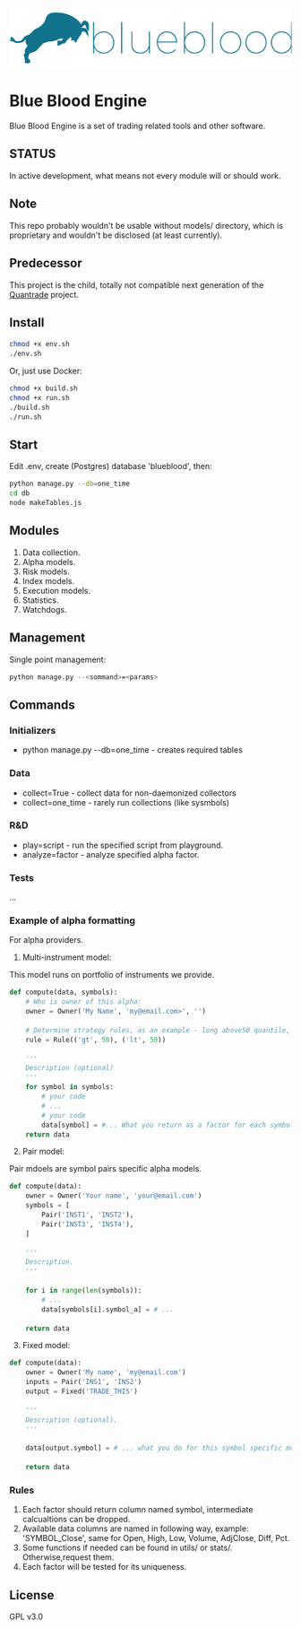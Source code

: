 <p align="center">
  <a href="https://blueblood.ltd/">
    <img alt="Bkue Blood" src="https://github.com/BlueBloodLtd/blueblood.ltd/blob/master/media/logo.png" width="685">
  </a>
</p>

# Blue Blood Engine

Blue Blood Engine is a set of trading related tools and other software.

## STATUS

In active development, what means not every module will or should work.

## Note

This repo probably wouldn't be usable without models/ directory, which is proprietary and wouldn't be disclosed (at least currently).


## Predecessor

This project is the child, totally not compatible next generation of the [Quantrade](https://github.com/quant-trade/Quantrade) project.

## Install

```bash
chmod +x env.sh
./env.sh
```

Or, just use Docker:

```bash
chmod +x build.sh
chmod +x run.sh
./build.sh
./run.sh
```

## Start

Edit .env, create (Postgres) database 'blueblood', then:

```bash
python manage.py --db=one_time
cd db
node makeTables.js
```


## Modules

1. Data collection.
2. Alpha models.
3. Risk models.
4. Index models.
5. Execution models.
6. Statistics.
7. Watchdogs.

## Management

Single point management:

```bash
python manage.py --<sommand>=<params>
```

## Commands

### Initializers

* python manage.py --db=one_time - creates required tables

### Data

* collect=True - collect data for non-daemonized collectors
* collect=one_time - rarely run collections (like sysmbols)

### R&D

* play=script - run the specified script from playground.
* analyze=factor - analyze specified alpha factor.

### Tests

...

### Example of alpha formatting

For alpha providers.

1. Multi-instrument model:

This model runs on portfolio of instruments we provide.

```python
def compute(data, symbols):
    # Who is owner of this alpha:
    owner = Owner('My Name', 'my@email.com>', '')

    # Determine strategy rules, as an example - long above50 quantile, short below 50:
    rule = Rule(('gt', 50), ('lt', 50))

    '''
    Description (optional)
    '''
    for symbol in symbols:
        # your code
        # ...
        # your code
        data[symbol] = #... What you return as a factor for each symbol
    return data
```

2. Pair model:

Pair mdoels are symbol pairs specific alpha models.

```python
def compute(data):
    owner = Owner('Your name', 'your@email.com')
    symbols = [
        Pair('INST1', 'INST2'),
        Pair('INST3', 'INST4'),
    ]

    '''
    Description.
    '''

    for i in range(len(symbols)):
        # ...
        data[symbols[i].symbol_a] = # ...

    return data
```

3. Fixed model:

```python
def compute(data):
    owner = Owner('My name', 'my@email.com')
    inputs = Pair('INS1', 'INS2')
    output = Fixed('TRADE_THIS')

    '''
    Description (optional).
    '''

    data[output.symbol] = # ... what you do for this symbol specific model

    return data
```

### Rules

1. Each factor should return column named symbol, intermediate calcualtions can be dropped.
2. Available data columns are named in following way, example: 'SYMBOL_Close', same for Open, High, Low, Volume, AdjClose, Diff, Pct.
3. Some functions if needed can be found in utils/ or stats/. Otherwise,request them.
4. Each factor will be tested for its uniqueness.

## License

GPL v3.0
